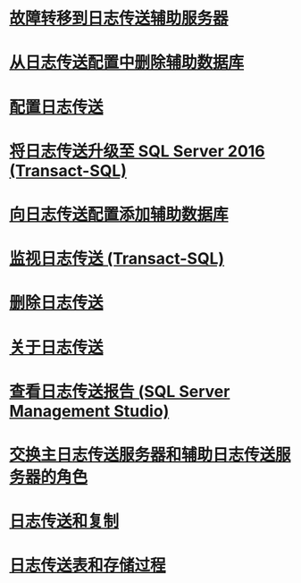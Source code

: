 # [故障转移到日志传送辅助服务器](fail-over-to-a-log-shipping-secondary-sql-server.md)
# [从日志传送配置中删除辅助数据库](remove-a-secondary-database-from-a-log-shipping-configuration-sql-server.md)
# [配置日志传送](configure-log-shipping-sql-server.md)
# [将日志传送升级至 SQL Server 2016 (Transact-SQL)](upgrading-log-shipping-to-sql-server-2016-transact-sql.md)
# [向日志传送配置添加辅助数据库](add-a-secondary-database-to-a-log-shipping-configuration-sql-server.md)
# [监视日志传送 (Transact-SQL)](monitor-log-shipping-transact-sql.md)
# [删除日志传送](remove-log-shipping-sql-server.md)
# [关于日志传送](about-log-shipping-sql-server.md)
# [查看日志传送报告 (SQL Server Management Studio)](view-the-log-shipping-report-sql-server-management-studio.md)
# [交换主日志传送服务器和辅助日志传送服务器的角色](change-roles-between-primary-and-secondary-log-shipping-servers-sql-server.md)
# [日志传送和复制](log-shipping-and-replication-sql-server.md)
# [日志传送表和存储过程](log-shipping-tables-and-stored-procedures.md)
